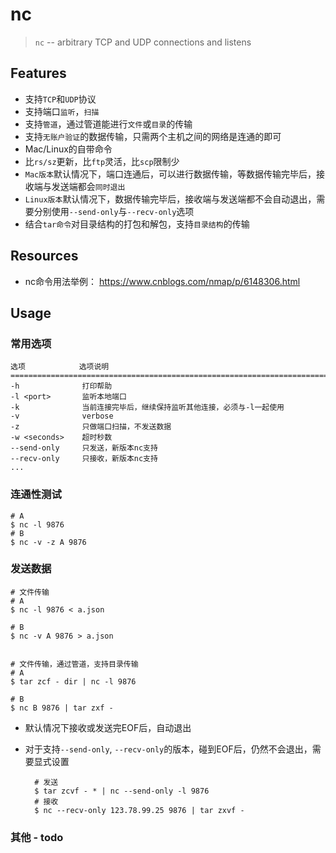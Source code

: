 # nc

> `nc` -- arbitrary TCP and UDP connections and listens

## Features

* 支持`TCP`和`UDP`协议
* 支持端口`监听`，`扫描`
* 支持`管道`，通过管道能进行`文件`或`目录`的传输
* 支持`无账户验证`的数据传输，只需两个主机之间的网络是连通的即可
* Mac/Linux的自带命令
* 比`rs/sz`更新，比`ftp`灵活，比`scp`限制少
* `Mac版本`默认情况下，端口连通后，可以进行数据传输，等数据传输完毕后，接收端与发送端都会`同时退出`
* `Linux版本`默认情况下，数据传输完毕后，接收端与发送端都不会自动退出，需要分别使用`--send-only`与`--recv-only`选项
* 结合`tar命令`对目录结构的打包和解包，支持`目录结构`的传输


## Resources

* nc命令用法举例： <https://www.cnblogs.com/nmap/p/6148306.html>


## Usage

### 常用选项

    选项            选项说明
    =========================================================================
    -h              打印帮助
    -l <port>       监听本地端口
    -k              当前连接完毕后，继续保持监听其他连接，必须与-l一起使用
    -v              verbose
    -z              只做端口扫描，不发送数据
    -w <seconds>    超时秒数
    --send-only     只发送，新版本nc支持
    --recv-only     只接收，新版本nc支持
    ...


### 连通性测试

    # A 
    $ nc -l 9876
    # B
    $ nc -v -z A 9876 


### 发送数据

    # 文件传输
    # A
    $ nc -l 9876 < a.json

    # B
    $ nc -v A 9876 > a.json


    # 文件传输，通过管道，支持目录传输
    # A
    $ tar zcf - dir | nc -l 9876

    # B
    $ nc B 9876 | tar zxf -

* 默认情况下接收或发送完EOF后，自动退出
* 对于支持`--send-only`, `--recv-only`的版本，碰到EOF后，仍然不会退出，需要显式设置

        # 发送
        $ tar zcvf - * | nc --send-only -l 9876
        # 接收
        $ nc --recv-only 123.78.99.25 9876 | tar zxvf -


### 其他 - todo




